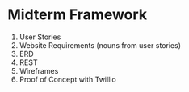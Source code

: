 # Midterm Framework

1. User Stories
2. Website Requirements (nouns from user stories)
3. ERD
4. REST
5. Wireframes
6. Proof of Concept with Twillio
